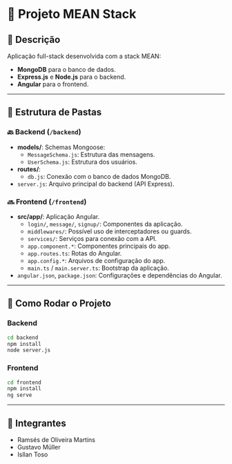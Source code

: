 # 📄 Projeto MEAN Stack

## 🚀 Descrição
Aplicação full-stack desenvolvida com a stack MEAN:
- **MongoDB** para o banco de dados.
- **Express.js** e **Node.js** para o backend.
- **Angular** para o frontend.

---

## 📁 Estrutura de Pastas

### 🔙 Backend (`/backend`)
- **models/**: Schemas Mongoose:
  - `MessageSchema.js`: Estrutura das mensagens.
  - `UserSchema.js`: Estrutura dos usuários.
- **routes/**:
  - `db.js`: Conexão com o banco de dados MongoDB.
- `server.js`: Arquivo principal do backend (API Express).

### 🔜 Frontend (`/frontend`)
- **src/app/**: Aplicação Angular.
  - `login/`, `message/`, `signup/`: Componentes da aplicação.
  - `middlewares/`: Possível uso de interceptadores ou guards.
  - `services/`: Serviços para conexão com a API.
  - `app.component.*`: Componentes principais do app.
  - `app.routes.ts`: Rotas do Angular.
  - `app.config.*`: Arquivos de configuração do app.
  - `main.ts` / `main.server.ts`: Bootstrap da aplicação.
- `angular.json`, `package.json`: Configurações e dependências do Angular.

---

## 🔧 Como Rodar o Projeto

### Backend
```bash
cd backend
npm install
node server.js
```

### Frontend
```bash
cd frontend
npm install
ng serve
```

---

## 👥 Integrantes
- Ramsés de Oliveira Martins
- Gustavo Müller 
- Isllan Toso

